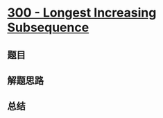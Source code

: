 # [300 - Longest Increasing Subsequence](https://leetcode.com/problems/longest-increasing-subsequence/)

## 题目


## 解题思路


## 总结


